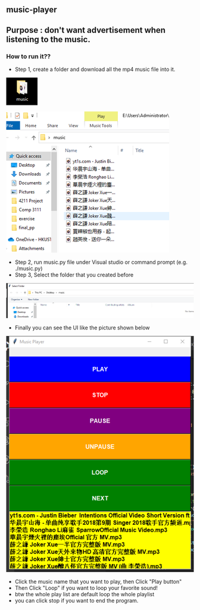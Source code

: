## music-player
## Purpose : don't want advertisement when listening to the music.
### How to run it??
- Step 1, create a folder and download all the mp4 music file into it.

![](pciture/folder.png)


![](pciture/VC`@WQD_@KHUO]}5~[2AP{3.png)

- Step 2, run music.py file under Visual studio or command prompt (e.g. ./music.py)
- Step 3, Select the folder that you created before


![](pciture/select.png)

- Finally you can see the UI like the picture shown below

![](pciture/UI.png)

- Click the music name that you want to play, then Click "Play button"
- Then Click "Loop" if you want to loop your favorite sound!
- btw the whole play list are default loop the whole playlist
- you can click stop if you want to end the program.
